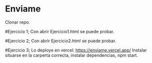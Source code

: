 # Enviame

  Clonar repo.

#Ejercicio 1;
  Con abrir Ejercicio1.html se puede probar.
  
#Ejercicio 2;
  Con abrir Ejercicio2.html se puede probar.
  
#Ejercicio 3;
   Lo deploye en vercel: https://enviame.vercel.app/
   Instalar situarse en la carperta correcta, instalar dependencias, npm start.
